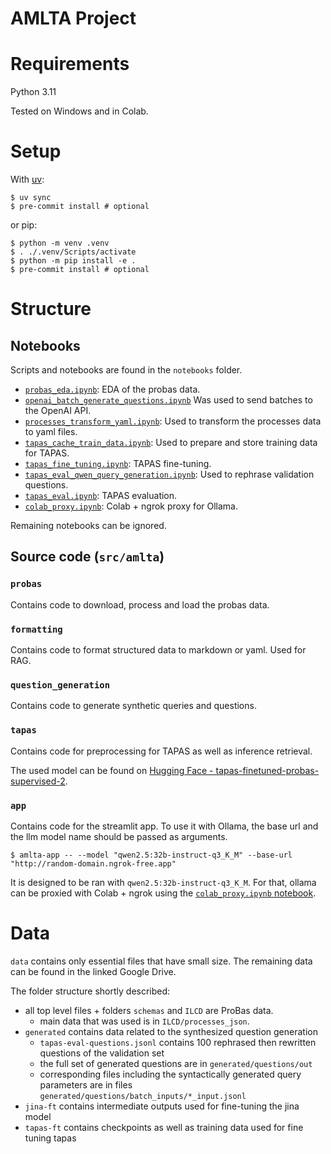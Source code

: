 AMLTA Project
=============

# Requirements

Python 3.11

Tested on Windows and in Colab.

# Setup

With [uv](https://docs.astral.sh/uv/):

```console
$ uv sync
$ pre-commit install # optional
```

or pip:

```console
$ python -m venv .venv
$ . ./.venv/Scripts/activate
$ python -m pip install -e .
$ pre-commit install # optional
```

# Structure

## Notebooks

Scripts and notebooks are found in the `notebooks` folder.
- [`probas_eda.ipynb`](notebooks/probas_eda.ipynb): EDA of the probas data.
- [`openai_batch_generate_questions.ipynb`](notebooks/openai_batch_generate_questions.ipynb)
    Was used to send batches to the OpenAI API.
- [`processes_transform_yaml.ipynb`](notebooks/processes_transform_yaml.ipynb): Used to transform
    the processes data to yaml files.
- [`tapas_cache_train_data.ipynb`](notebooks/tapas_cache_train_data.ipynb): Used to prepare and
    store training data for TAPAS.
- [`tapas_fine_tuning.ipynb`](notebooks/tapas_fine_tuning.ipynb): TAPAS fine-tuning.
- [`tapas_eval_qwen_query_generation.ipynb`](notebooks/tapas_eval_qwen_query_generation.ipynb):
    Used to rephrase validation questions.
- [`tapas_eval.ipynb`](notebooks/tapas_eval.ipynb): TAPAS evaluation.
- [`colab_proxy.ipynb`](notebooks/colab_proxy.ipynb): Colab + ngrok proxy for Ollama.


Remaining notebooks can be ignored.


## Source code (`src/amlta`)

### `probas`

Contains code to download, process and load the probas data.

### `formatting`

Contains code to format structured data to markdown or yaml. Used for RAG.


### `question_generation`

Contains code to generate synthetic queries and questions.

### `tapas`

Contains code for preprocessing for TAPAS as well as inference retrieval.

The used model can be found on [Hugging Face - tapas-finetuned-probas-supervised-2](https://huggingface.co/woranov/tapas-finetuned-probas-supervised-2).


### `app`

Contains code for the streamlit app. To use it with Ollama, the base url and the llm model name
should be passed as arguments.

```console
$ amlta-app -- --model "qwen2.5:32b-instruct-q3_K_M" --base-url "http://random-domain.ngrok-free.app"
```

It is designed to be ran with `qwen2.5:32b-instruct-q3_K_M`. For that, ollama can be proxied with
Colab + ngrok using the [`colab_proxy.ipynb` notebook](https://colab.research.google.com/github/woranov/amlta-project/blob/main/notebooks/colab_proxy.ipynb).


# Data

`data` contains only essential files that have small size. The remaining data can be found in the
linked Google Drive.

The folder structure shortly described:
- all top level files + folders `schemas` and `ILCD` are ProBas data.
  - main data that was used is in `ILCD/processes_json`.
- `generated` contains data related to the synthesized question generation
  - `tapas-eval-questions.jsonl` contains 100 rephrased then rewritten questions of the validation set
  - the full set of generated questions are in `generated/questions/out`
  - corresponding files including the syntactically generated query parameters are in files `generated/questions/batch_inputs/*_input.jsonl`
- `jina-ft` contains intermediate outputs used for fine-tuning the jina model
- `tapas-ft` contains checkpoints as well as training data used for fine tuning tapas
